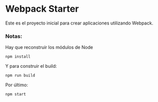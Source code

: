 # Webpack Starter

Este es el proyecto inicial para crear aplicaciones utilizando Webpack.

### Notas:
Hay que reconstruir los módulos de Node
```
npm install
```
Y para construir el build:
```
npm run build
```
Por último:
```
npm start
```
